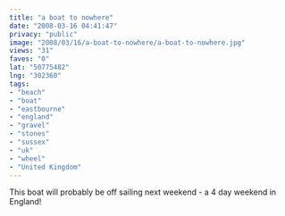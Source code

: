 ```yaml
---
title: "a boat to nowhere"
date: "2008-03-16 04:41:47"
privacy: "public"
image: "2008/03/16/a-boat-to-nowhere/a-boat-to-nowhere.jpg"
views: "31"
faves: "0"
lat: "50775482"
lng: "302360"
tags:
- "beach"
- "boat"
- "eastbourne"
- "england"
- "gravel"
- "stones"
- "sussex"
- "uk"
- "wheel"
- "United Kingdom"
---
```

This boat will probably be off sailing next weekend - a 4 day weekend in England!
